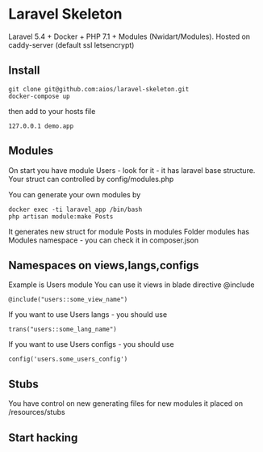 # Laravel Skeleton
Laravel 5.4 + Docker + PHP 7.1 + Modules (Nwidart/Modules). Hosted on caddy-server (default ssl letsencrypt) 

## Install

```
git clone git@github.com:aios/laravel-skeleton.git
docker-compose up
```
then add to your hosts file

`
127.0.0.1 demo.app
`
## Modules
On start you have module Users - look for it - it has laravel base structure. 
Your struct can controlled by config/modules.php

You can generate your own modules by 
```
docker exec -ti laravel_app /bin/bash
php artisan module:make Posts
```
It generates new struct for module Posts in modules
Folder modules has Modules namespace - you can check it in composer.json

## Namespaces on views,langs,configs
Example is Users module
You can use it views in blade directive @include
```
@include("users::some_view_name")
```
If you want to use Users langs - you should use
```
trans("users::some_lang_name")
```
If you want to use Users configs - you should use
```
config('users.some_users_config')
```

## Stubs
You have control on new generating files for new modules
it placed on /resources/stubs

## Start hacking
